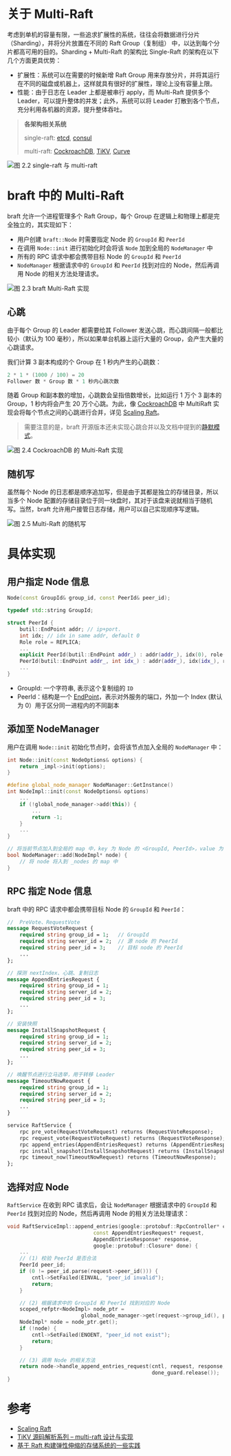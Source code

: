 关于 Multi-Raft
===

考虑到单机的容量有限，一些追求扩展性的系统，往往会将数据进行分片（Sharding），并将分片放置在不同的 Raft Group（复制组） 中，以达到每个分片都高可用的目的。Sharding + Multi-Raft 的架构比 Single-Raft 的架构在以下几个方面更具优势：

* 扩展性：系统可以在需要的时候新增 Raft Group 用来存放分片，并将其运行在不同的磁盘或机器上，这样就具有很好的扩展性，理论上没有容量上限。
* 性能：由于日志在 Leader 上都是被串行 apply，而 Multi-Raft 提供多个 Leader，可以提升整体的并发；此外，系统可以将 Leader 打散到各个节点，充分利用各机器的资源，提升整体吞吐。

> **各架构相关系统**
>
> single-raft: [etcd][etcd], [consul][consul]
>
> multi-raft: [CockroachDB][cockroachdb], [TiKV][tikv], [Curve][curve]

![图 2.2 single-raft 与 multi-raft](image/2.2.png)

[cockroachdb]: https://github.com/cockroachdb/cockroach
[etcd]: https://github.com/etcd-io/etcd
[consul]: https://github.com/hashicorp/consul
[tikv]: https://github.com/tikv/tikv
[curve]: https://github.com/opencurve/curve

braft 中的 Multi-Raft
===

braft 允许一个进程管理多个 Raft Group，每个 Group 在逻辑上和物理上都是完全独立的，其实现如下：

* 用户创建 `braft::Node` 时需要指定 Node 的 `GroupId` 和 `PeerId`
* 在调用 `Node::init` 进行初始化时会将该 `Node` 加到全局的 `NodeManager` 中
* 所有的 RPC 请求中都会携带目标 Node 的 `GroupId` 和 `PeerId`
* `NodeManager` 根据请求中的 `GroupId` 和 `PeerId` 找到对应的 Node，然后再调用 Node 的相关方法处理请求。

![图 2.3  braft Multi-Raft 实现](image/2.3.png)

心跳
--

由于每个 Group 的 Leader 都需要给其 Follower 发送心跳，而心跳间隔一般都比较小（默认为 100 毫秒），所以如果单台机器上运行大量的 Group，会产生大量的心跳请求。

我们计算 3 副本构成的个 Group 在 1 秒内产生的心跳数：

```cpp
2 * 1 * (1000 / 100) = 20
Follower 数 * Group 数 * 1 秒内心跳次数
```

随着 Group 和副本数的增加，心跳数会呈指倍数增长，比如运行 1 万个 3 副本的 Group，1 秒内将会产生 20 万个心跳。为此，像 [CockroachDB][cockroachdb] 中 MultiRaft 实现会将每个节点之间的心跳进行合并，详见 [Scaling Raft][scaling-raft]。

> 需要注意的是，braft 开源版本还未实现心跳合并以及文档中提到的[静默模式](https://github.com/baidu/braft/blob/master/docs/cn/raft_protocol.md#%E5%8A%9F%E8%83%BD%E5%AE%8C%E5%96%84)。

![图 2.4  CockroachDB 的 Multi-Raft 实现](image/2.4.png)

[scaling-raft]: https://www.cockroachlabs.com/blog/scaling-raft/

随机写
---
虽然每个 Node 的日志都是顺序追加写，但是由于其都是独立的存储目录，所以当多个 Node 配置的存储目录位于同一块盘时，其对于该盘来说就相当于随机写。当然，braft 允许用户接管日志存储，用户可以自己实现顺序写逻辑。

![图 2.5  Multi-Raft 的随机写](image/2.5.png)

具体实现
===

用户指定 Node 信息
---

```cpp
Node(const GroupId& group_id, const PeerId& peer_id);
```

```cpp
typedef std::string GroupId;

struct PeerId {
    butil::EndPoint addr; // ip+port.
    int idx; // idx in same addr, default 0
    Role role = REPLICA;
    ...
    explicit PeerId(butil::EndPoint addr_) : addr(addr_), idx(0), role(REPLICA)  {}
    PeerId(butil::EndPoint addr_, int idx_) : addr(addr_), idx(idx_), role(REPLICA) {}
    ...
}
```

* GroupId: 一个字符串, 表示这个复制组的 `ID`
* PeerId：结构是一个 [EndPoint][EndPoint]，表示对外服务的端口，外加一个 Index (默认为 0）用于区分同一进程内的不同副本

[EndPoint]: https://github.com/brpc/brpc/blob/master/src/butil/endpoint.h

<!--
TODO:
> PeerId 中 Index 的作用是让同一 Raft Group 中不同的副本能运行在同一个进程内。通常我们出于故障域考虑是会将不同的副本运行在不同的机器上，所以不用考虑这个 Index，使用默认值 0 即可。但是如果特别场景下需要运行在一个进程下，由于各副本的 `GroupId` 和 `Endpoint` 都相同，所以需要通过 Index 来区分。 // 存疑：https://github.com/baidu/braft/issues/205
-->

添加至 NodeManager
---

用户在调用 `Node::init` 初始化节点时，会将该节点加入全局的 `NodeManager` 中：

```cpp
int Node::init(const NodeOptions& options) {
    return _impl->init(options);
}

#define global_node_manager NodeManager::GetInstance()
int NodeImpl::init(const NodeOptions& options)
    ...
    if (!global_node_manager->add(this)) {
        ...
        return -1;
    }
    ...
}

// 将当前节点加入到全局的 map 中，key 为 Node 的 <GroupId, PeerId>，value 为 Node
bool NodeManager::add(NodeImpl* node) {
    // 将 node 将入到 _nodes 的 map 中
}
```

RPC 指定 Node 信息
---

braft 中的 RPC 请求中都会携带目标 Node 的 `GroupId` 和 `PeerId`：

```proto
//  PreVote、RequestVote
message RequestVoteRequest {
    required string group_id = 1;   // GroupId
    required string server_id = 2;  // 源 node 的 PeerId
    required string peer_id = 3;    // 目标 node 的 PeerId
    ...
};

// 探测 nextIndex、心跳、复制日志
message AppendEntriesRequest {
    required string group_id = 1;
    required string server_id = 2;
    required string peer_id = 3;
    ...
};

// 安装快照
message InstallSnapshotRequest {
    required string group_id = 1;
    required string server_id = 2;
    required string peer_id = 3;
    ...
};

// 唤醒节点进行立马选举，用于转移 Leader
message TimeoutNowRequest {
    required string group_id = 1;
    required string server_id = 2;
    required string peer_id = 3;
    ...
}

service RaftService {
    rpc pre_vote(RequestVoteRequest) returns (RequestVoteResponse);
    rpc request_vote(RequestVoteRequest) returns (RequestVoteResponse);
    rpc append_entries(AppendEntriesRequest) returns (AppendEntriesResponse);
    rpc install_snapshot(InstallSnapshotRequest) returns (InstallSnapshotResponse);
    rpc timeout_now(TimeoutNowRequest) returns (TimeoutNowResponse);
};
```

选择对应 Node
---

`RaftService` 在收到 RPC 请求后，会让 `NodeManager` 根据请求中的 `GroupId` 和 `PeerId` 找到对应的 Node，然后再调用 Node 的相关方法处理请求：

```cpp
void RaftServiceImpl::append_entries(google::protobuf::RpcController* cntl_base,
                            const AppendEntriesRequest* request,
                            AppendEntriesResponse* response,
                            google::protobuf::Closure* done) {
    ...
    // (1) 校验 PeerId 是否合法
    PeerId peer_id;
    if (0 != peer_id.parse(request->peer_id())) {
        cntl->SetFailed(EINVAL, "peer_id invalid");
        return;
    }

    // (2) 根据请求中的 GroupId 和 PeerId 找到对应的 Node
    scoped_refptr<NodeImpl> node_ptr =
                        global_node_manager->get(request->group_id(), peer_id);
    NodeImpl* node = node_ptr.get();
    if (!node) {
        cntl->SetFailed(ENOENT, "peer_id not exist");
        return;
    }

    // (3) 调用 Node 的相关方法
    return node->handle_append_entries_request(cntl, request, response,
                                               done_guard.release());
}
```

参考
===
* [Scaling Raft](https://www.cockroachlabs.com/blog/scaling-raft/)
* [TiKV 源码解析系列 – multi-raft 设计与实现](https://cn.pingcap.com/blog/the-design-and-implementation-of-multi-raft/)
* [基于 Raft 构建弹性伸缩的存储系统的一些实践](https://cn.pingcap.com/blog/building-distributed-db-with-raft/)